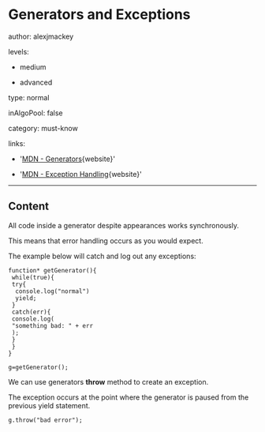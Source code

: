 # Generators and Exceptions
author: alexjmackey

levels:

  - medium

  - advanced

type: normal

inAlgoPool: false

category: must-know

links:
  
  - '[MDN - Generators](https://developer.mozilla.org/en-US/docs/Web/JavaScript/Reference/Global_Objects/Generator){website}'
  
  - '[MDN - Exception Handling](https://developer.mozilla.org/en-US/docs/Web/JavaScript/Reference/Global_Objects/Generator/throw){website}'

---
## Content

All code inside a generator despite appearances works  synchronously.

This means that error handling occurs as you would expect.

The example below will catch and log out any exceptions:

```
function* getGenerator(){
 while(true){
 try{
  console.log("normal")
  yield;
 }
 catch(err){
 console.log(
 "something bad: " + err
 );
 }
 }
}

g=getGenerator();
```

We can use generators **throw** method to create an exception.

The exception occurs at the point where the generator is paused from the previous yield statement.

```
g.throw("bad error");
```
